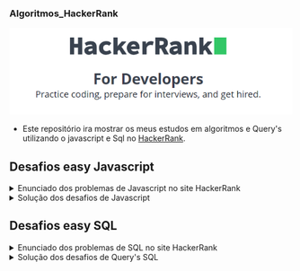 ### Algoritmos_HackerRank

<p align="center">
<img src="screens/hackerhank.png" alt="demostração" />
</p>

- Este repositório ira mostrar os meus estudos em algoritmos e Query's utilizando o javascript e Sql no [HackerRank](https://www.hackerrank.com).

## Desafios easy Javascript

<details>
  <summary>Enunciado dos problemas de Javascript no site HackerRank</summary>
    <ol>
      <li><a href="https://github.com/macmiller87/Algoritmos_HackerRank/blob/main/Enunciados_Javascript/solve-me-first-English.pdf">Solve Me First</a></li>
      <li><a href="https://github.com/macmiller87/Algoritmos_HackerRank/blob/main/Enunciados_Javascript/simple-array-sum-English.pdf">Simple Array Sum</a></li>
      <li><a href="https://github.com/macmiller87/Algoritmos_HackerRank/blob/main/Enunciados_Javascript/compare-the-triplets-English.pdf">Compare the triplets</a></li>
      <li><a href="https://github.com/macmiller87/Algoritmos_HackerRank/blob/main/Enunciados_Javascript/a-very-big-sum-English.pdf">A very Big Sum</a></li>
      <li><a href="https://github.com/macmiller87/Algoritmos_HackerRank/blob/main/Enunciados_Javascript/diagonal-difference-English.pdf">Diagonal Difference</a></li>
      <li><a href="https://github.com/macmiller87/Algoritmos_HackerRank/blob/main/Enunciados_Javascript/plus-minus-English.pdf">Plus Minus</a></li>
      <li><a href="https://github.com/macmiller87/Algoritmos_HackerRank/blob/main/Enunciados_Javascript/staircase-English.pdf">Staircase</a></li>
      <li><a href="https://github.com/macmiller87/Algoritmos_HackerRank/blob/main/Enunciados_Javascript/mini-max-sum-English.pdf">Mini-max-sum</a></li>
      <li><a href="https://github.com/macmiller87/Algoritmos_HackerRank/blob/main/Enunciados_Javascript/birthday-cake-candles-English.pdf">Birthday-cake-candles</a></li>
      <li><a href="https://github.com/macmiller87/Algoritmos_HackerRank/blob/main/Enunciados_Javascript/time-conversion-English.pdf">Time-conversion</a></li>
      <li><a href="https://github.com/macmiller87/Algoritmos_HackerRank/blob/main/Enunciados_Javascript/grading-English.pdf">Grading-Students</a></li>
      <li><a href="https://github.com/macmiller87/Algoritmos_HackerRank/blob/main/Enunciados_Javascript/apple-and-orange-English.pdf">Apple-and-Orange</a></li>
      <li><a href="https://github.com/macmiller87/Algoritmos_HackerRank/blob/main/Enunciados_Javascript/kangaroo-English.pdf">Number-Line-Jumps</a></li>
      <li><a href="https://github.com/macmiller87/Algoritmos_HackerRank/blob/main/Enunciados_Javascript/between-two-sets-English.pdf">Between-two-sets</a></li>
      <li><a href="https://github.com/macmiller87/Algoritmos_HackerRank/blob/main/Enunciados_Javascript/breaking-best-and-worst-records-English.pdf">Breaking-the-Records</a></li>
      <li><a href="https://github.com/macmiller87/Algoritmos_HackerRank/blob/main/Enunciados_Javascript/the-birthday-bar-English.pdf">SubArray-Division</a></li>
      <li><a href="https://github.com/macmiller87/Algoritmos_HackerRank/blob/main/Enunciados_Javascript/divisible-sum-pairs-English.pdf">Divisible-Sum-Pairs</a></li>
      <li><a href="https://github.com/macmiller87/Algoritmos_HackerRank/blob/main/Enunciados_Javascript/migratory-birds-English.pdf">Migratory-birds</a></li>
      <li><a href="https://github.com/macmiller87/Algoritmos_HackerRank/blob/main/Enunciados_Javascript/day-of-the-programmer-English.pdf">Day-of-the-Programmer</a></li>
      <li><a href="https://github.com/macmiller87/Algoritmos_HackerRank/blob/main/Enunciados_Javascript/bon-appetit-English.pdf">Bill-Division</a></li>
      <li><a href="https://github.com/macmiller87/Algoritmos_HackerRank/blob/main/Enunciados_Javascript/sock-merchant-English.pdf">Sales-by-Match</a></li>
      <li><a href="https://github.com/macmiller87/Algoritmos_HackerRank/blob/main/Enunciados_Javascript/drawing-book-English.pdf">Drawing-Book</a></li>
      <li><a href="https://github.com/macmiller87/Algoritmos_HackerRank/blob/main/Enunciados_Javascript/counting-valleys-English.pdf">Counting-Valleys</a></li>
      <li><a href="https://github.com/macmiller87/Algoritmos_HackerRank/blob/main/Enunciados_Javascript/electronics-shop-English.pdf">Electronics-Shop</a></li>
      <li><a href="https://github.com/macmiller87/Algoritmos_HackerRank/blob/main/Enunciados_Javascript/cats-and-a-mouse-English.pdf">Cats-and-a-Mouse</a></li>
      <li><a href="https://github.com/macmiller87/Algoritmos_HackerRank/blob/main/Enunciados_Javascript/picking-numbers-English.pdf">Picking-Numbers</a></li>
      <li><a href="https://github.com/macmiller87/Algoritmos_HackerRank/blob/main/Enunciados_Javascript/the-hurdle-race-English.pdf">The-Hurdle-Race</a></li>
      <li><a href="https://github.com/macmiller87/Algoritmos_HackerRank/blob/main/Enunciados_Javascript/designer-pdf-viewer-English.pdf">Designer-PDF-Viewer</a></li>
      <li><a href="https://github.com/macmiller87/Algoritmos_HackerRank/blob/main/Enunciados_Javascript/utopian-tree-English.pdf">Utopian-Tree</a></li>
      <li><a href="https://github.com/macmiller87/Algoritmos_HackerRank/blob/main/Enunciados_Javascript/angry-professor-English.pdf">Angry-Professor</a></li>
      <li><a href="https://github.com/macmiller87/Algoritmos_HackerRank/blob/main/Enunciados_Javascript/beautiful-days-at-the-movies-English.pdf">Beautiful-Days-at-the-Movies</a></li>
      <li><a href="https://github.com/macmiller87/Algoritmos_HackerRank/blob/main/Enunciados_Javascript/strange-advertising-English.pdf">Viral-Advertising</a></li>
      <li><a href="https://github.com/macmiller87/Algoritmos_HackerRank/blob/main/Enunciados_Javascript/save-the-prisoner-English.pdf">Save-the-Prisoner</a></li>
      <li><a href="https://github.com/macmiller87/Algoritmos_HackerRank/blob/main/Enunciados_Javascript/circular-array-rotation-English.pdf">Circular-Array-Rotation</a></li>
      <li><a href="https://github.com/macmiller87/Algoritmos_HackerRank/blob/main/Enunciados_Javascript/permutation-equation-English.pdf">Sequence-Equation</a></li>
      <li><a href="https://github.com/macmiller87/Algoritmos_HackerRank/blob/main/Enunciados_Javascript/jumping-on-the-clouds-revisited-English.pdf">Jumping-on-the-Clouds-Revisited</a></li>
      <li><a href="https://github.com/macmiller87/Algoritmos_HackerRank/blob/main/Enunciados_Javascript/find-digits-English.pdf">Find-Digits</a></li>
      <li><a href="https://github.com/macmiller87/Algoritmos_HackerRank/blob/main/Enunciados_Javascript/append-and-delete-English.pdf">Append-and-Delete</a></li>
      <li><a href="https://github.com/macmiller87/Algoritmos_HackerRank/blob/main/Enunciados_Javascript/sherlock-and-squares-English.pdf">Sherlock-and-Squares</a></li>
      <li><a href="https://github.com/macmiller87/Algoritmos_HackerRank/blob/main/Enunciados_Javascript/library-fine-English.pdf">Library-Fine</a></li>
      <li><a href="https://github.com/macmiller87/Algoritmos_HackerRank/blob/main/Enunciados_Javascript/cut-the-sticks-English.pdf">Cut-the-sticks</a></li>
      <li><a href="https://github.com/macmiller87/Algoritmos_HackerRank/blob/main/Enunciados_Javascript/repeated-string-English.pdf">Repeated-String</a></li>
      <li><a href="https://github.com/macmiller87/Algoritmos_HackerRank/blob/main/Enunciados_Javascript/jumping-on-the-clouds-English.pdf">Jumping-on-the-clouds</a></li>
      <li><a href="https://github.com/macmiller87/Algoritmos_HackerRank/blob/main/Enunciados_Javascript/equality-in-a-array-English.pdf">Equalize-the-Array</a></li>
      <li><a href="https://github.com/macmiller87/Algoritmos_HackerRank/blob/main/Enunciados_Javascript/acm-icpc-team-English.pdf">ACM-ICPC-Team</a></li>
      <li><a href="https://github.com/macmiller87/Algoritmos_HackerRank/blob/main/Enunciados_Javascript/taum-and-bday-English.pdf">Taum-and-B'day</a></li>
      <li><a href="https://github.com/macmiller87/Algoritmos_HackerRank/blob/main/Enunciados_Javascript/kaprekar-numbers-English.pdf">Modified-Kaprekar-Numbers</a></li>
      <li><a href="https://github.com/macmiller87/Algoritmos_HackerRank/blob/main/Enunciados_Javascript/beautiful-triplets-English.pdf">Beautiful-Triplets</a></li>
      <li><a href="https://github.com/macmiller87/Algoritmos_HackerRank/blob/main/Enunciados_Javascript/minimum-distances-English.pdf">Minimum-Distances</a></li>
      <li><a href="https://github.com/macmiller87/Algoritmos_HackerRank/blob/main/Enunciados_Javascript/halloween-sale-English.pdf">Halloween-Sale</a></li>
      <li><a href="https://github.com/macmiller87/Algoritmos_HackerRank/blob/main/Enunciados_Javascript/chocolate-feast-English.pdf">Chocolate-Feast</a></li>
      <li><a href="https://github.com/macmiller87/Algoritmos_HackerRank/blob/main/Enunciados_Javascript/service-lane-English.pdf">Service-Lane</a></li>
    </ol>
</details>

<details>
  <summary>Solução dos desafios de Javascript</summary>
    <ol>
      <li><a href="https://github.com/macmiller87/Algoritmos_HackerRank/blob/main/javascript/Solve_me_first/index.js">Solve Me First</a></li>
      <li><a href="https://github.com/macmiller87/Algoritmos_HackerRank/blob/main/javascript/Simple_array_sum/index.js">Simple Array Sum</a></li>
      <li><a href="https://github.com/macmiller87/Algoritmos_HackerRank/blob/main/javascript/Compare_the_triplets/index.js">Compare the triplets</a></li>
      <li><a href="https://github.com/macmiller87/Algoritmos_HackerRank/blob/main/javascript/A_very_big_sum/index.js">A very Big Sum</a></li>
      <li><a href="https://github.com/macmiller87/Algoritmos_HackerRank/blob/main/javascript/Diagonal_Difference/index.js">Diagonal Difference</a></li>
      <li><a href="https://github.com/macmiller87/Algoritmos_HackerRank/blob/main/javascript/Plus_minus/index.js">Plus Minus</a></li>
      <li><a href="https://github.com/macmiller87/Algoritmos_HackerRank/blob/main/javascript/Staircase/index.js">Staircase</a></li>
      <li><a href="https://github.com/macmiller87/Algoritmos_HackerRank/blob/main/javascript/Mini_max_sum/index.js">Mini-max-sum</a></li>
      <li><a href="https://github.com/macmiller87/Algoritmos_HackerRank/blob/main/javascript/Birthday_cake_candles/index.js">Birthday-cake-candles</a></li>
      <li><a href="https://github.com/macmiller87/Algoritmos_HackerRank/blob/main/javascript/Time-conversion/index.js">Time-conversion</a></li>
      <li><a href="https://github.com/macmiller87/Algoritmos_HackerRank/blob/main/javascript/Grading_Students/index.js">Grading-Students</a></li>
      <li><a href="https://github.com/macmiller87/Algoritmos_HackerRank/blob/main/javascript/Apple_and_Orange/index.js">Apple-and-Orange</a></li>
      <li><a href="https://github.com/macmiller87/Algoritmos_HackerRank/blob/main/javascript/Number_line_jumps/index.js">Number-Line-Jumps</a></li>
      <li><a href="https://github.com/macmiller87/Algoritmos_HackerRank/blob/main/javascript/Between_two_sets/index.js">Between-two-sets</a></li>
      <li><a href="https://github.com/macmiller87/Algoritmos_HackerRank/blob/main/javascript/Breaking_the_Records/index.js">Breaking-the-Records</a></li>
      <li><a href="https://github.com/macmiller87/Algoritmos_HackerRank/blob/main/javascript/SubArray_division/index.js">SubArray-Division</a></li>
      <li><a href="https://github.com/macmiller87/Algoritmos_HackerRank/blob/main/javascript/Divisible_Sum_Pairs/index.js">Divisible-Sum-Pairs</a></li>
      <li><a href="https://github.com/macmiller87/Algoritmos_HackerRank/blob/main/javascript/Migratory_birds/index.js">Migratory-birds</a></li>
      <li><a href="https://github.com/macmiller87/Algoritmos_HackerRank/blob/main/javascript/Day_of_the_Programmer/index.js">Day-of-the-Programmer</a></li>
      <li><a href="https://github.com/macmiller87/Algoritmos_HackerRank/blob/main/javascript/Bill_Division/index.js">Bill-Division</a></li>
      <li><a href="https://github.com/macmiller87/Algoritmos_HackerRank/blob/main/javascript/Sales_by_Match/index.js">Sales-by-Match</a></li>
      <li><a href="https://github.com/macmiller87/Algoritmos_HackerRank/blob/main/javascript/Drawing_Book/index.js">Drawing-Book</a></li>
      <li><a href="https://github.com/macmiller87/Algoritmos_HackerRank/blob/main/javascript/Counting_Valleys/index.js">Counting-Valleys</a></li>
      <li><a href="https://github.com/macmiller87/Algoritmos_HackerRank/blob/main/javascript/Electronics_Shop/index.js">Electronics-Shop</a></li>
      <li><a href="https://github.com/macmiller87/Algoritmos_HackerRank/blob/main/javascript/Cats_and_a_Mouse/index.js">Cats-and-a-Mouse</a></li>
      <li><a href="https://github.com/macmiller87/Algoritmos_HackerRank/blob/main/javascript/Picking_Numbers/index.js">Picking-Numbers</a></li>
      <li><a href="https://github.com/macmiller87/Algoritmos_HackerRank/blob/main/javascript/The_Hurdle_Race/index.js">The-Hurdle-Race</a></li>
      <li><a href="https://github.com/macmiller87/Algoritmos_HackerRank/blob/main/javascript/Designer_PDF_Viewer/index.js">Designer-PDF-Viewer</a></li>
      <li><a href="https://github.com/macmiller87/Algoritmos_HackerRank/blob/main/javascript/Utopian_Tree/index.js">Utopian-Tree</a></li>
      <li><a href="https://github.com/macmiller87/Algoritmos_HackerRank/blob/main/javascript/Angry_Professor/index.js">Angry-Professor</a></li>
      <li><a href="https://github.com/macmiller87/Algoritmos_HackerRank/blob/main/javascript/Beautiful_Days_at_the_Movies/index.js">Beautiful-Days-at-the-Movies</a></li>
      <li><a href="https://github.com/macmiller87/Algoritmos_HackerRank/blob/main/javascript/Viral_Advertising/index.js">Viral-Advertising</a></li>
      <li><a href="https://github.com/macmiller87/Algoritmos_HackerRank/blob/main/javascript/Save_the_Prisoner/index.js">Save-the-Prisoner</a></li>
      <li><a href="https://github.com/macmiller87/Algoritmos_HackerRank/blob/main/javascript/Circular_Array_Rotation/index.js">Circular-Array-Rotation</a></li>
      <li><a href="https://github.com/macmiller87/Algoritmos_HackerRank/blob/main/javascript/Sequence_Equation/index.js">Sequence-Equation</a></li>
      <li><a href="https://github.com/macmiller87/Algoritmos_HackerRank/blob/main/javascript/Jumping_on_the_Clouds_Revisited/index.js">Jumping-on-the-Clouds-Revisited</a></li>
      <li><a href="https://github.com/macmiller87/Algoritmos_HackerRank/blob/main/javascript/Find_Digits/index.js">Find-Digits</a></li>
      <li><a href="https://github.com/macmiller87/Algoritmos_HackerRank/blob/main/javascript/Append_and_Delete/index.js">Append-and-Delete</a></li>
      <li><a href="https://github.com/macmiller87/Algoritmos_HackerRank/blob/main/javascript/Sherlock_and_Squares/index.js">Sherlock-and-Squares</a></li>
      <li><a href="https://github.com/macmiller87/Algoritmos_HackerRank/blob/main/javascript/Library_Fine/index.js">Library-Fine</a></li>
      <li><a href="https://github.com/macmiller87/Algoritmos_HackerRank/blob/main/javascript/Cut_the_sticks/index.js">Cut-the-sticks</a></li>
      <li><a href="https://github.com/macmiller87/Algoritmos_HackerRank/blob/main/javascript/Repeated_String/index.js">Repeated-String</a></li>
      <li><a href="https://github.com/macmiller87/Algoritmos_HackerRank/blob/main/javascript/Jumping_on_the_Clouds/index.js">Jumping-on-the-clouds</a></li>
      <li><a href="https://github.com/macmiller87/Algoritmos_HackerRank/blob/main/javascript/Equalize_the_Array/index.js">Equalize-the-Array</a></li>
      <li><a href="https://github.com/macmiller87/Algoritmos_HackerRank/blob/main/javascript/ACM_ICPC_Team/index.js">ACM-ICPC-Team</a></li>
      <li><a href="https://github.com/macmiller87/Algoritmos_HackerRank/blob/main/javascript/Taum_and_Bday/index.js">Taum-and-B'day</a></li>
      <li><a href="https://github.com/macmiller87/Algoritmos_HackerRank/blob/main/javascript/Modified_Kaprekar_Numbers/index.js">Modified-Kaprekar-Numbers</a></li>
      <li><a href="https://github.com/macmiller87/Algoritmos_HackerRank/blob/main/javascript/Beautiful_Triplets/index.js">Beautiful-Triplets</a></li>
      <li><a href="https://github.com/macmiller87/Algoritmos_HackerRank/blob/main/javascript/Minimum_Distances/index.js">Minimum-Distances</a></li>
      <li><a href="https://github.com/macmiller87/Algoritmos_HackerRank/blob/main/javascript/Halloween_Sale/index.js">Halloween-Sale</a></li>
      <li><a href="https://github.com/macmiller87/Algoritmos_HackerRank/blob/main/javascript/Chocolate_Feast/index.js">Chocolate-Feast</a></li>
      <li><a href="https://github.com/macmiller87/Algoritmos_HackerRank/blob/main/javascript/Service_Lane/index.js">Service-Lane</a></li>
    </ol>
</details>

## Desafios easy SQL

<details>
  <summary>Enunciado dos problemas de SQL no site HackerRank</summary>
    <ol>
      <li><a href="https://github.com/macmiller87/Algoritmos_HackerRank/blob/main/Enunciados_Sql/japanese-cities-attributes-English.pdf">Japanese Cities Attributes</a></li>
      <li><a href="https://github.com/macmiller87/Algoritmos_HackerRank/blob/main/Enunciados_Sql/japanese-cities-name-English.pdf">Japanese Cities Attributes Names</a></li>
      <li><a href="https://github.com/macmiller87/Algoritmos_HackerRank/blob/main/Enunciados_Sql/revising-the-select-query-English.pdf">Revising The Select Query 1</a></li>
      <li><a href="https://github.com/macmiller87/Algoritmos_HackerRank/blob/main/Enunciados_Sql/revising-the-select-query-2-English.pdf">Revising The Select Query 2</a></li>
      <li><a href="https://github.com/macmiller87/Algoritmos_HackerRank/blob/main/Enunciados_Sql/select-all-sql-English.pdf">Select All</a></li>
      <li><a href="https://github.com/macmiller87/Algoritmos_HackerRank/blob/main/Enunciados_Sql/select-by-id-English.pdf">Select By Id</a></li>
      <li><a href="https://github.com/macmiller87/Algoritmos_HackerRank/blob/main/Enunciados_Sql/weather-observation-station-1-English.pdf">Weather Observation Station 1</a></li>
      <li><a href="https://github.com/macmiller87/Algoritmos_HackerRank/blob/main/Enunciados_Sql/weather-observation-station-3-English.pdf">Weather Observation Station 3</a></li>
      <li><a href="https://github.com/macmiller87/Algoritmos_HackerRank/blob/main/Enunciados_Sql/weather-observation-station-4-English.pdf">Weather Observation Station 4</a></li>
      <li><a href="https://github.com/macmiller87/Algoritmos_HackerRank/blob/main/Enunciados_Sql/weather-observation-station-5-English.pdf">Weather Observation Station 5</a></li>
      <li><a href="https://github.com/macmiller87/Algoritmos_HackerRank/blob/main/Enunciados_Sql/weather-observation-station-6-English.pdf">Weather Observation Station 6</a></li>
      <li><a href="https://github.com/macmiller87/Algoritmos_HackerRank/blob/main/Enunciados_Sql/weather-observation-station-7-English.pdf">Weather Observation Station 7</a></li>
      <li><a href="https://github.com/macmiller87/Algoritmos_HackerRank/blob/main/Enunciados_Sql/weather-observation-station-8-English.pdf">Weather Observation Station 8</a></li>
      <li><a href="https://github.com/macmiller87/Algoritmos_HackerRank/blob/main/Enunciados_Sql/weather-observation-station-9-English.pdf">Weather Observation Station 9</a></li>
      <li><a href="https://github.com/macmiller87/Algoritmos_HackerRank/blob/main/Enunciados_Sql/weather-observation-station-10-English.pdf">Weather Observation Station 10</a></li>
    </ol>
</details>

<details>
  <summary>Solução dos desafios de Query's SQL</summary>
    <ol>
      <li><a href="https://github.com/macmiller87/Algoritmos_HackerRank/blob/main/sql/Japanese_cities_attributes/index.sql">Japanese Cities Attributes</a></li>
      <li><a href="https://github.com/macmiller87/Algoritmos_HackerRank/blob/main/sql/Japanese_cities_names/index.sql">Japanese Cities Attributes Names</a></li>
      <li><a href="https://github.com/macmiller87/Algoritmos_HackerRank/blob/main/sql/Revising_the_select_query1/index.sql">Revising The Select Query 1</a></li>
      <li><a href="https://github.com/macmiller87/Algoritmos_HackerRank/blob/main/sql/Revising_the_select_query2/index.sql">Revising The Select Query 2</a></li>
      <li><a href="https://github.com/macmiller87/Algoritmos_HackerRank/blob/main/sql/Select_all/index.sql">Select All</a></li>
      <li><a href="https://github.com/macmiller87/Algoritmos_HackerRank/blob/main/sql/Select_by_id/index.sql">Select By Id</a></li>
      <li><a href="https://github.com/macmiller87/Algoritmos_HackerRank/blob/main/sql/Weather_observation_station1/index.sql">Weather Observation Station 1</a></li>
      <li><a href="https://github.com/macmiller87/Algoritmos_HackerRank/blob/main/Enunciados_Sql/weather-observation-station-3-English.pdf">Weather Observation Station 3</a></li>
      <li><a href="https://github.com/macmiller87/Algoritmos_HackerRank/blob/main/sql/Weather_observation_station4/index.sql">Weather Observation Station 4</a></li>
      <li><a href="https://github.com/macmiller87/Algoritmos_HackerRank/blob/main/sql/Weather_observation_station5/index.sqlf">Weather Observation Station 5</a></li>
      <li><a href="https://github.com/macmiller87/Algoritmos_HackerRank/blob/main/sql/Weather_observation_station6/index.sqlf">Weather Observation Station 6</a></li>
      <li><a href="https://github.com/macmiller87/Algoritmos_HackerRank/blob/main/sql/Weather_observation_station7/index.sql">Weather Observation Station 7</a></li>
      <li><a href="https://github.com/macmiller87/Algoritmos_HackerRank/blob/main/sql/Weather_observation_station8/index.sql">Weather Observation Station 8</a></li>
      <li><a href="https://github.com/macmiller87/Algoritmos_HackerRank/blob/main/sql/Weather_observation_station9/index.sql">Weather Observation Station 9</a></li>
      <li><a href="https://github.com/macmiller87/Algoritmos_HackerRank/blob/main/sql/Weather_observation_station10/index.sql">Weather Observation Station 10</a></li>
    </ol>
</details>



